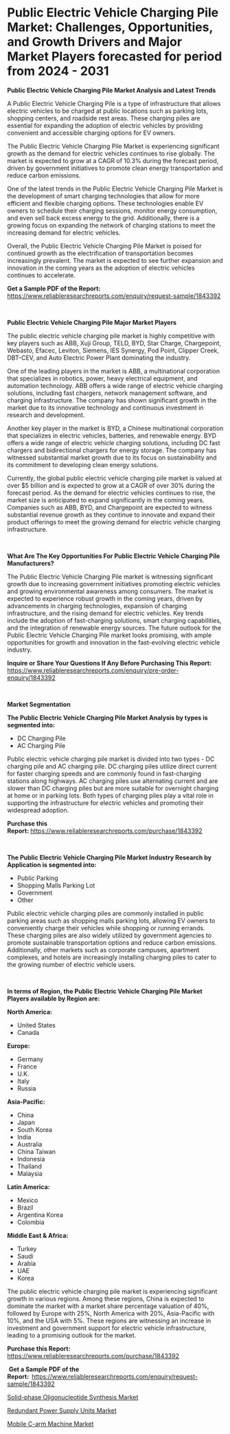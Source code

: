 <p><h1>Public Electric Vehicle Charging Pile Market: Challenges, Opportunities, and Growth Drivers and Major Market Players forecasted for period from 2024 - 2031</h1></p><p><strong>Public Electric Vehicle Charging Pile Market Analysis and Latest Trends</strong></p>
<p><p>A Public Electric Vehicle Charging Pile is a type of infrastructure that allows electric vehicles to be charged at public locations such as parking lots, shopping centers, and roadside rest areas. These charging piles are essential for expanding the adoption of electric vehicles by providing convenient and accessible charging options for EV owners.</p><p>The Public Electric Vehicle Charging Pile Market is experiencing significant growth as the demand for electric vehicles continues to rise globally. The market is expected to grow at a CAGR of 10.3% during the forecast period, driven by government initiatives to promote clean energy transportation and reduce carbon emissions. </p><p>One of the latest trends in the Public Electric Vehicle Charging Pile Market is the development of smart charging technologies that allow for more efficient and flexible charging options. These technologies enable EV owners to schedule their charging sessions, monitor energy consumption, and even sell back excess energy to the grid. Additionally, there is a growing focus on expanding the network of charging stations to meet the increasing demand for electric vehicles.</p><p>Overall, the Public Electric Vehicle Charging Pile Market is poised for continued growth as the electrification of transportation becomes increasingly prevalent. The market is expected to see further expansion and innovation in the coming years as the adoption of electric vehicles continues to accelerate.</p></p>
<p><strong>Get a Sample PDF of the Report:&nbsp;</strong> <a href="https://www.reliableresearchreports.com/enquiry/request-sample/1843392">https://www.reliableresearchreports.com/enquiry/request-sample/1843392</a></p>
<p>&nbsp;</p>
<p><strong>Public Electric Vehicle Charging Pile Major Market Players</strong></p>
<p><p>The public electric vehicle charging pile market is highly competitive with key players such as ABB, Xuji Group, TELD, BYD, Star Charge, Chargepoint, Webasto, Efacec, Leviton, Siemens, IES Synergy, Pod Point, Clipper Creek, DBT-CEV, and Auto Electric Power Plant dominating the industry. </p><p>One of the leading players in the market is ABB, a multinational corporation that specializes in robotics, power, heavy electrical equipment, and automation technology. ABB offers a wide range of electric vehicle charging solutions, including fast chargers, network management software, and charging infrastructure. The company has shown significant growth in the market due to its innovative technology and continuous investment in research and development.</p><p>Another key player in the market is BYD, a Chinese multinational corporation that specializes in electric vehicles, batteries, and renewable energy. BYD offers a wide range of electric vehicle charging solutions, including DC fast chargers and bidirectional chargers for energy storage. The company has witnessed substantial market growth due to its focus on sustainability and its commitment to developing clean energy solutions.</p><p>Currently, the global public electric vehicle charging pile market is valued at over $5 billion and is expected to grow at a CAGR of over 30% during the forecast period. As the demand for electric vehicles continues to rise, the market size is anticipated to expand significantly in the coming years. Companies such as ABB, BYD, and Chargepoint are expected to witness substantial revenue growth as they continue to innovate and expand their product offerings to meet the growing demand for electric vehicle charging infrastructure.</p></p>
<p>&nbsp;</p>
<p><strong>What Are The Key Opportunities For Public Electric Vehicle Charging Pile Manufacturers?</strong></p>
<p><p>The Public Electric Vehicle Charging Pile market is witnessing significant growth due to increasing government initiatives promoting electric vehicles and growing environmental awareness among consumers. The market is expected to experience robust growth in the coming years, driven by advancements in charging technologies, expansion of charging infrastructure, and the rising demand for electric vehicles. Key trends include the adoption of fast-charging solutions, smart charging capabilities, and the integration of renewable energy sources. The future outlook for the Public Electric Vehicle Charging Pile market looks promising, with ample opportunities for growth and innovation in the fast-evolving electric vehicle industry.</p></p>
<p><strong>Inquire or Share Your Questions If Any Before Purchasing This Report:</strong> <a href="https://www.reliableresearchreports.com/enquiry/pre-order-enquiry/1843392">https://www.reliableresearchreports.com/enquiry/pre-order-enquiry/1843392</a></p>
<p>&nbsp;</p>
<p><strong>Market Segmentation</strong></p>
<p><strong>The Public Electric Vehicle Charging Pile Market Analysis by types is segmented into:</strong></p>
<p><ul><li>DC Charging Pile</li><li>AC Charging Pile</li></ul></p>
<p><p>Public electric vehicle charging pile market is divided into two types - DC charging pile and AC charging pile. DC charging piles utilize direct current for faster charging speeds and are commonly found in fast-charging stations along highways. AC charging piles use alternating current and are slower than DC charging piles but are more suitable for overnight charging at home or in parking lots. Both types of charging piles play a vital role in supporting the infrastructure for electric vehicles and promoting their widespread adoption.</p></p>
<p><strong>Purchase this Report:&nbsp;</strong><a href="https://www.reliableresearchreports.com/purchase/1843392">https://www.reliableresearchreports.com/purchase/1843392</a></p>
<p>&nbsp;</p>
<p><strong>The Public Electric Vehicle Charging Pile Market Industry Research by Application is segmented into:</strong></p>
<p><ul><li>Public Parking</li><li>Shopping Malls Parking Lot</li><li>Government</li><li>Other</li></ul></p>
<p><p>Public electric vehicle charging piles are commonly installed in public parking areas such as shopping malls parking lots, allowing EV owners to conveniently charge their vehicles while shopping or running errands. These charging piles are also widely utilized by government agencies to promote sustainable transportation options and reduce carbon emissions. Additionally, other markets such as corporate campuses, apartment complexes, and hotels are increasingly installing charging piles to cater to the growing number of electric vehicle users.</p></p>
<p>&nbsp;</p>
<p><strong>In terms of Region, the Public Electric Vehicle Charging Pile Market Players available by Region are:</strong></p>
<p>
    <p> <strong> North America: </strong>
        <ul>
            <li>United States</li>
            <li>Canada</li>
        </ul>
        </p> 
    <p> <strong> Europe: </strong>
        <ul>
            <li>Germany</li>
            <li>France</li>
            <li>U.K.</li>
            <li>Italy</li>
            <li>Russia</li>
        </ul>
        </p> 
    <p> <strong> Asia-Pacific: </strong>
        <ul>
            <li>China</li>
            <li>Japan</li>
            <li>South Korea</li>
            <li>India</li>
            <li>Australia</li>
            <li>China Taiwan</li>
            <li>Indonesia</li>
            <li>Thailand</li>
            <li>Malaysia</li>
        </ul>
        </p> 
    <p> <strong> Latin America: </strong>
        <ul>
            <li>Mexico</li>
            <li>Brazil</li>
            <li>Argentina Korea</li>
            <li>Colombia</li>
        </ul>
        </p> 
    <p> <strong> Middle East & Africa: </strong>
        <ul>
            <li>Turkey</li>
            <li>Saudi</li>
            <li>Arabia</li>
            <li>UAE</li>
            <li>Korea</li>
        </ul>
    </p>
    </p>
<p><p>The public electric vehicle charging pile market is experiencing significant growth in various regions. Among these regions, China is expected to dominate the market with a market share percentage valuation of 40%, followed by Europe with 25%, North America with 20%, Asia-Pacific with 10%, and the USA with 5%. These regions are witnessing an increase in investment and government support for electric vehicle infrastructure, leading to a promising outlook for the market.</p></p>
<p><strong>Purchase this Report: </strong><a href="https://www.reliableresearchreports.com/purchase/1843392">https://www.reliableresearchreports.com/purchase/1843392</a></p>
<p>&nbsp;<strong>Get a Sample PDF of the Report:&nbsp;&nbsp;</strong><a href="https://www.reliableresearchreports.com/enquiry/request-sample/1843392">https://www.reliableresearchreports.com/enquiry/request-sample/1843392</a></p>
<p><strong></strong></p>
<p><p><a href="https://view.publitas.com/reportprime-1/solid-phase-oligonucleotide-synthesis-market-challenges-opportunities-and-growth-drivers-and-major-market-players-forecasted-for-period-from-2023-2030/">Solid-phase Oligonucleotide Synthesis Market</a></p><p><a href="https://view.publitas.com/reportprime-1/redundant-power-supply-units-market-insights-market-players-and-forecast-till-2030/">Redundant Power Supply Units Market</a></p><p><a href="https://view.publitas.com/reportprime-1/mobile-c-arm-machine-market-research-report-the-key-to-successful-business-strategy-forecasted-for-period-from-2023-2030/">Mobile C-arm Machine Market</a></p></p>